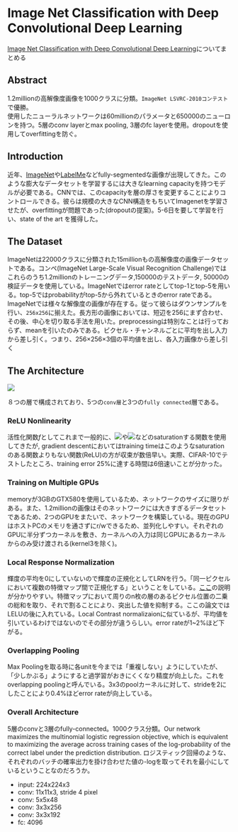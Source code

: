 # Image Net Classification with Deep Convolutional Deep Learning

[Image Net Classification with Deep Convolutional Deep Learning](https://papers.nips.cc/paper/4824-imagenet-classification-with-deep-convolutional-neural-networks.pdf)についてまとめる

## Abstract

1.2millionの高解像度画像を1000クラスに分類。`ImageNet LSVRC-2010コンテスト`で優勝。   
使用したニューラルネットワークは60millionのパラメータと650000のニューロンを持つ。5層のconv layerとmax pooling, 3層のfc layerを使用。dropoutを使用してoverfittingを防ぐ。

## Introduction

近年、[ImageNet](http://www.image-net.org/papers/imagenet_cvpr09.pdf)や[LabelMe](http://labelme.csail.mit.edu/Release3.0/)などfully-segmentedな画像が出現してきた。このような膨大なデータセットを学習するには大きなlearning capacityを持つモデルが必要である。CNNでは、このcapacityを層の厚さを変更することによりコントロールできる。彼らは規模の大きなCNN構造をもちいてImagenetを学習させたが、overfittingが問題であった(dropoutの提案)。5-6日を要して学習を行い、state of the art を獲得した。

## The Dataset

ImageNetは22000クラスに分類された15millionもの高解像度の画像データセットである。コンペ(ImageNet Large-Scale Visual Recognition Challenge)ではこれらのうち1.2millionのトレーニングデータ,150000のテストデータ, 50000の検証データを使用している。ImageNetではerror rateとしてtop-1とtop-5を用いる。top-5ではprobabilityがtop-5から外れているときのerror rateである。   
ImageNetでは様々な解像度の画像が存在する。従って彼らはダウンサンプルを行い、`256x256`に揃えた。長方形の画像においては、短辺を256にまず合わせ、その後、中心を切り取る手法を用いた。preprocessingは特別なことは行っておらず、meanを引いたのみである。ピクセル・チャンネルごとに平均を出し入力から差し引く。つまり、256×256×3個の平均値を出し、各入力画像から差し引く

## The Architecture

![](http://tecmemo.wpblog.jp/wp-content/uploads/2017/03/dl_alexnet-01.png)

８つの層で構成されており、5つの`conv層`と3つの`fully connected`層である。

### ReLU Nonlinearity

活性化関数*f*としてこれまで一般的に、<img src='https://latex.codecogs.com/gif.latex?f(x)=&space;tanh(x)'/>や<img src='https://latex.codecogs.com/gif.latex?f(x)=&space;(1&plus;e^{-x})'/>などのsaturationする関数を使用してきたが, gradient descentにおいてはtraining timeはこのようなsaturationのある関数よりもない関数(ReLU)の方が収束が数倍早い。実際、CIFAR-10でテストしたところ、training error 25%に達する時間は6倍速いことが分かった。

### Training on Multiple GPUs

memoryが3GBのGTX580を使用しているため、ネットワークのサイズに限りがある。また、1.2millionの画像はそのネットワークには大きすぎるデータセットであるため、2つのGPUをまたいで、ネットワークを構築している。現在のGPUはホストPCのメモリを通さずにr/wできるため、並列化しやすい。それぞれのGPUに半分ずつカーネルを敷き、カーネルへの入力は同じGPUにあるカーネルからのみ受け渡される(kernel3を除く)。

### Local Response Normalization

輝度の平均を0にしていないので輝度の正規化としてLRNを行う。「同一ピクセルにおいて複数の特徴マップ間で正規化する」ということをしている。[ここ](http://tatsudoya.blog.fc2.com/blog-entry-181.html)の説明が分かりやすい。特徴マップにおいて周りのn枚の層のあるピクセル位置の二乗の総和を取り、それで割ることにより、突出した値を抑制する。ここの論文ではLELUの後に入れている。Local Contrast normalizaionに似ているが、平均値を引いているわけではないのでその部分が違うらしい。error rateが1~2%ほど下がる。

### Overlapping Pooling

Max Poolingを取る時に各unitを今までは「重複しない」ようにしていたが、「少しかぶる」ようにすると過学習がおきにくくなり精度が向上した。これをoverlapping poolingと呼んでいる。3x3のpoolカーネルに対して、strideを2にしたことにより0.4%ほどerror rateが向上している。

### Overall Architecture

5層のconvと3層のfully-connected。1000クラス分類。Our network maximizes the multinomial logistic regression
objective, which is equivalent to maximizing the average across training cases of the log-probability
of the correct label under the prediction distribution. ロジスティック回帰のような、それぞれのバッチの確率出力を掛け合わせた値の-logを取ってそれを最小にしているということなのだろうか。

* input: 224x224x3
* conv: 11x11x3, stride 4 pixel
* conv: 5x5x48
* conv: 3x3x256
* conv: 3x3x192
* fc: 4096


